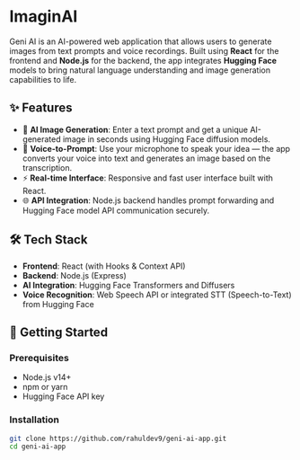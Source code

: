 # ImaginAI

Geni AI is an AI-powered web application that allows users to generate images from text prompts and voice recordings. Built using **React** for the frontend and **Node.js** for the backend, the app integrates **Hugging Face** models to bring natural language understanding and image generation capabilities to life.

## ✨ Features

- 🎨 **AI Image Generation**: Enter a text prompt and get a unique AI-generated image in seconds using Hugging Face diffusion models.
- 🎤 **Voice-to-Prompt**: Use your microphone to speak your idea — the app converts your voice into text and generates an image based on the transcription.
- ⚡ **Real-time Interface**: Responsive and fast user interface built with React.
- 🌐 **API Integration**: Node.js backend handles prompt forwarding and Hugging Face model API communication securely.

## 🛠️ Tech Stack

- **Frontend**: React (with Hooks & Context API)
- **Backend**: Node.js (Express)
- **AI Integration**: Hugging Face Transformers and Diffusers
- **Voice Recognition**: Web Speech API or integrated STT (Speech-to-Text) from Hugging Face

## 🚀 Getting Started

### Prerequisites

- Node.js v14+
- npm or yarn
- Hugging Face API key

### Installation

```bash
git clone https://github.com/rahuldev9/geni-ai-app.git
cd geni-ai-app
